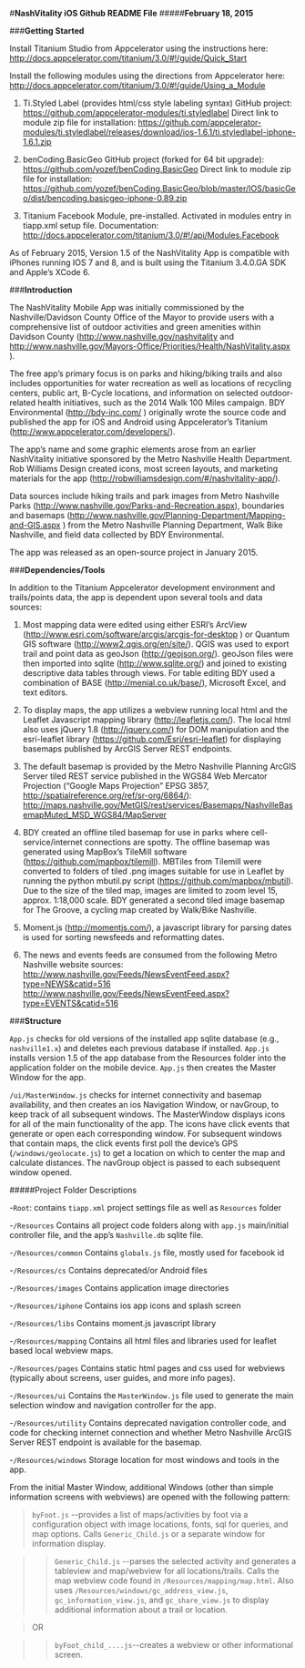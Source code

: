 #**NashVitality iOS Github README File** 
#####**February 18, 2015**

###**Getting Started**

Install Titanium Studio from Appcelerator using the instructions here:
http://docs.appcelerator.com/titanium/3.0/#!/guide/Quick_Start 

Install the following modules using the directions from Appcelerator here:
http://docs.appcelerator.com/titanium/3.0/#!/guide/Using_a_Module

1.  Ti.Styled Label (provides html/css style labeling syntax)
GitHub project:  https://github.com/appcelerator-modules/ti.styledlabel
Direct link to module zip file for installation: https://github.com/appcelerator-modules/ti.styledlabel/releases/download/ios-1.6.1/ti.styledlabel-iphone-1.6.1.zip

2.  benCoding.BasicGeo
GitHub project (forked for 64 bit upgrade): https://github.com/yozef/benCoding.BasicGeo
Direct link to module zip file for installation: https://github.com/yozef/benCoding.BasicGeo/blob/master/IOS/basicGeo/dist/bencoding.basicgeo-iphone-0.89.zip

3.  Titanium Facebook Module, pre-installed.  Activated in modules entry in tiapp.xml setup file.
Documentation: http://docs.appcelerator.com/titanium/3.0/#!/api/Modules.Facebook

As of February 2015, Version 1.5 of the NashVitality App is compatible with iPhones running IOS 7 and 8, and is built using the Titanium 3.4.0.GA SDK and Apple’s XCode 6.

###**Introduction**

The NashVitality Mobile App was initially commissioned by the Nashville/Davidson County Office of the Mayor to provide users with a comprehensive list of outdoor activities and green amenities within Davidson County (http://www.nashville.gov/nashvitality and http://www.nashville.gov/Mayors-Office/Priorities/Health/NashVitality.aspx ).  

The free app’s primary focus is on parks and hiking/biking trails and also includes opportunities for water recreation as well as locations of recycling centers, public art, B-Cycle locations, and information on selected outdoor-related health initiatives, such as the 2014 Walk 100 Miles campaign.  BDY Environmental (http://bdy-inc.com/ ) originally wrote the source code and published the app for iOS and Android using Appcelerator’s Titanium (http://www.appcelerator.com/developers/). 


The app’s name and some graphic elements arose from an earlier NashVitality initiative sponsored by the Metro Nashville Health Department.  Rob Williams Design created icons, most screen layouts, and marketing materials for the app (http://robwilliamsdesign.com/#/nashvitality-app/).


Data sources include hiking trails and park images from Metro Nashville Parks (http://www.nashville.gov/Parks-and-Recreation.aspx), boundaries and basemaps (http://www.nashville.gov/Planning-Department/Mapping-and-GIS.aspx ) from the Metro Nashville Planning Department, Walk Bike Nashville, and field data collected by BDY Environmental.   

The app was released as an open-source project in January 2015.

###**Dependencies/Tools**

In addition to the Titanium Appcelerator development environment and trails/points data, the app is dependent upon several tools and data sources:

1.  Most mapping data were edited using either ESRI’s ArcView (http://www.esri.com/software/arcgis/arcgis-for-desktop ) or Quantum GIS software (http://www2.qgis.org/en/site/).  QGIS was used to export trail and point data as geoJson (http://geojson.org/).  geoJson files were then imported into sqlite (http://www.sqlite.org/) and joined to existing descriptive data tables through views.  For table editing BDY used a combination of BASE (http://menial.co.uk/base/), Microsoft Excel, and text editors.

2.  To display maps, the app utilizes a webview running local html and the Leaflet Javascript mapping library (http://leafletjs.com/).  The local html also uses jQuery 1.8 (http://jquery.com/) for DOM manipulation and the esri-leaflet library (https://github.com/Esri/esri-leaflet) for displaying basemaps published by ArcGIS Server REST endpoints.

3.  The default basemap is provided by the Metro Nashville Planning ArcGIS Server tiled REST service published in the WGS84 Web Mercator Projection (“Google Maps Projection” EPSG 3857, http://spatialreference.org/ref/sr-org/6864/): http://maps.nashville.gov/MetGIS/rest/services/Basemaps/NashvilleBasemapMuted_MSD_WGS84/MapServer

4.  BDY created an offline tiled basemap for use in parks where cell-service/internet connections are spotty.  The offline basemap was generated using MapBox’s TileMill software (https://github.com/mapbox/tilemill).  MBTiles from Tilemill were converted to folders of tiled .png images suitable for use in Leaflet by running the python mbutil.py script (https://github.com/mapbox/mbutil).  Due to the size of the tiled map, images are limited to zoom level 15, approx. 1:18,000 scale.
BDY generated a second tiled image basemap for The Groove, a cycling map created by Walk/Bike Nashville.

5.  Moment.js (http://momentjs.com/), a javascript library for parsing dates is used for sorting newsfeeds and reformatting dates.

6.  The news and events feeds are consumed from the following Metro Nashville website sources:
http://www.nashville.gov/Feeds/NewsEventFeed.aspx?type=NEWS&catid=516
http://www.nashville.gov/Feeds/NewsEventFeed.aspx?type=EVENTS&catid=516


###**Structure**

`App.js` checks for old versions of the installed app sqlite database (e.g., `nashville1.x`) and deletes each previous database if installed.  `App.js` installs version 1.5 of the app database from the Resources folder into the application folder on the mobile device.   `App.js` then creates the Master Window for the app.

`/ui/MasterWindow.js` checks for internet connectivity and basemap availability, and then creates an ios Navigation Window, or navGroup, to keep track of all subsequent windows.  The MasterWindow displays icons for all of the main functionality of the app.  The icons have click events that generate or open each corresponding window.  For subsequent windows that contain maps, the click events first poll the device’s GPS (`/windows/geolocate.js`) to get a location on which to center the map and calculate distances.  The navGroup object is passed to each subsequent window opened. 

#####Project Folder Descriptions

-`Root`: contains `tiapp.xml` project settings file as well as `Resources` folder

-`/Resources`
Contains all project code folders along with `app.js` main/initial controller file, and the app’s `Nashville.db` sqlite file.


-`/Resources/common`
Contains `globals.js` file, mostly used for facebook id

-`/Resources/cs`
Contains deprecated/or Android files

-`/Resources/images`
Contains application image directories

-`/Resources/iphone`
Contains ios app icons and splash screen

-`/Resources/libs`
Contains moment.js javascript library


-`/Resources/mapping`
Contains all html files and libraries used for leaflet based local webview maps.

-`/Resources/pages`
Contains static html pages and css used for webviews (typically about screens, user guides, and more info pages).

-`/Resources/ui`
Contains the `MasterWindow.js` file used to generate the main selection window and navigation controller for the app.

-`/Resources/utility`
Contains deprecated navigation controller code, and code for checking internet connection and whether Metro Nashville ArcGIS Server REST endpoint is available for the basemap.

-`/Resources/windows`
Storage location for most windows and tools in the app.

From the initial Master Window, additional Windows (other than simple information screens with webviews) are opened with the   following pattern:

>`byFoot.js`  --provides a list of maps/activities by foot via a configuration object with image locations, fonts, sql for queries, and map options.  Calls `Generic_Child.js` or a separate window for information display. 

>>`Generic_Child.js` --parses the selected activity and generates a tableview and map/webview for all locations/trails.  Calls the map webview code found in `/Resources/mapping/map.html`. Also uses `/Resources/windows/gc_address_view.js`, `gc_information_view.js`, and `gc_share_view.js` to display additional information about a trail or location.

>OR
  
>>`byFoot_child_....js`--creates a webview or other informational screen.


